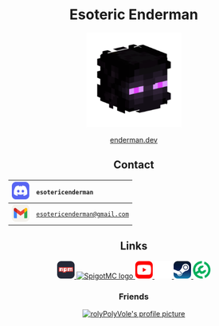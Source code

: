 <h1 align="center">Esoteric Enderman</h1>

<p align="center"><a href="https://www.github.com/esotericenderman"><img alt="My profile picture" src="./assets/images/profile.png" width="190" height="190"></a></p>

<p align="center"><a href="https://enderman.dev">enderman.dev</a></p>

<h2 align="center">Contact</h2>

<div align="center">

| <a href="https://discord.com/users/500690028960284672"><img src="./assets/images/icons/discord.svg" width="35" alt="Discord logo"></a>    | <code>esotericenderman</code>           |
|:------------------------------------------------------------------------------------------------------------------------------------------------------| :-------------------------------------- |
| <a href="https://www.gmail.com/"><img src="./assets/images/icons/email.svg" alt="Email logo" width="35"></a>                              | <code>esotericenderman@gmail.com</code> |

</div>

<h2 align="center">Links</h2>

<p align="center">
    <a href="https://www.npmjs.com/~esotericenderman">
        <img src="./assets/images/icons/npm.svg" alt="npm logo" width="35" />
    </a><a href="https://www.spigotmc.org/members/esotericenderman.2123396/">
        <img src="https://static.spigotmc.org/img/spigot.png" alt="SpigotMC logo" width="35" />
    </a><a href="https://www.youtube.com/@esotericenderman">
        <img src="./assets/images/icons/youtube.svg" alt="YouTube logo" width="35" />
    </a><a href="https://namemc.com/profile/esotericenderman.1">
        <img src="./assets/images/icons/namemc.svg" alt="NameMC logo" width="35" />
    </a><a href="https://steamcommunity.com/id/esotericenderman/">
        <img src="./assets/images/icons/steam.svg" alt="Steam logo" width="35" />
    </a><a href="https://modrinth.com/user/esotericenderman">
        <img src="./assets/images/icons/modrinth.svg" width="35" />
    </a>
</p>

<h3 align="center">Friends</h3>

<p align="center">
    <a href="https://github.com/rolyPolyVole">
        <img src="https://github.com/rolyPolyVole.png" width="45" height="45" alt="rolyPolyVole's profile picture" />
    </a>
</p>
